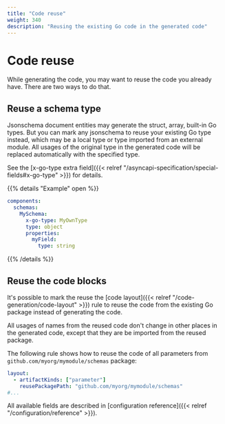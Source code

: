 ```yaml
---
title: "Code reuse"
weight: 340
description: "Reusing the existing Go code in the generated code"
---
```


# Code reuse

While generating the code, you may want to reuse the code you already have. There are two ways to do that.

## Reuse a schema type

Jsonschema document entities may generate the struct, array, built-in Go types. 
But you can mark any jsonschema to reuse your existing Go type instead, which may be a local type or type imported 
from an external module.
All usages of the original type in the generated code will be replaced automatically with the specified type.

See the [x-go-type extra field]({{< relref "/asyncapi-specification/special-fields#x-go-type" >}}) for details.

{{% details "Example" open %}}
```yaml
components:
  schemas:
    MySchema:
      x-go-type: MyOwnType
      type: object
      properties:
        myField:
          type: string
```
{{% /details %}}

## Reuse the code blocks

It's possible to mark the reuse the [code layout]({{< relref "/code-generation/code-layout" >}}) rule to reuse the code
from the existing Go package instead of generating the code. 

All usages of names from the reused code don't change in other places in the generated code, except that they
are be imported from the reused package.

The following rule shows how to reuse the code of all parameters from `github.com/myorg/mymodule/schemas` package:

```yaml
layout:
  - artifactKinds: ["parameter"]
    reusePackagePath: "github.com/myorg/mymodule/schemas"
#...
```

All available fields are described in [configuration reference]({{< relref "/configuration/reference" >}}).
